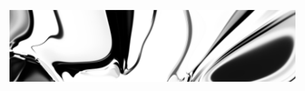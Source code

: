 [![neuralart](https://github.com/dstein64/dstein64/blob/neuralart_202101152227/neuralart-thumbnail.jpg?raw=true)][link]

[link]: https://github.com/dstein64/dstein64/blob/neuralart_202101152227/neuralart.png?raw=true
